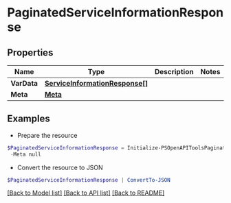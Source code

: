 # PaginatedServiceInformationResponse
## Properties

Name | Type | Description | Notes
------------ | ------------- | ------------- | -------------
**VarData** | [**ServiceInformationResponse[]**](ServiceInformationResponse.md) |  | 
**Meta** | [**Meta**](Meta.md) |  | 

## Examples

- Prepare the resource
```powershell
$PaginatedServiceInformationResponse = Initialize-PSOpenAPIToolsPaginatedServiceInformationResponse  -VarData null `
 -Meta null
```

- Convert the resource to JSON
```powershell
$PaginatedServiceInformationResponse | ConvertTo-JSON
```

[[Back to Model list]](../README.md#documentation-for-models) [[Back to API list]](../README.md#documentation-for-api-endpoints) [[Back to README]](../README.md)

